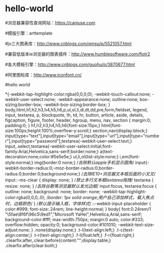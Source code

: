 # hello-world

#浏览器兼容性查询网站：https://caniuse.com

#模版引擎：arttemplate

#js三大图表库：http://www.cnblogs.com/qmsu/p/5521057.html

#兼容低版本ie浏览器的图表插件：http://www.humblesoftware.com/flotr2

#各大模板引擎：http://www.cnblogs.com/guohu/p/3870677.html

#阿里图标库：http://www.iconfont.cn/

#hello world

*{-webkit-tap-highlight-color:rgba(0,0,0,0);
	-webkit-touch-callout:none;
	-webkit-user-select:none;
	-webkit-appearance:none;
	outline:none;
	box-sizing:border-box;
	-webkit-box-sizing:border-box;
}
body,html,h1,h2,h3,h4,h5,h6,p,ul,ol,li,dl,dt,dd,pre,form,fieldset, legend, input, textarea, p, blockquote, th, td, hr, button, article, aside, details, figcaption, figure, footer, header, hgroup, menu, nav, section {
	margin:0;
	padding:0;
}
h1,h2,h3,h4,h5,h6{font-size:15px;}
html{font-size:100px;height:100%;overflow-y:scroll;}
section,nav{display:block;}
input[type="text"],input[type="email"],input[type="url"],input[type="number"],input[type="password"],textarea{-webkit-user-select:text;}
input,.select,textarea{-webkit-user-select:initial;font-family:Arial,Helvetica,sans-serif;border:none;}
a{text-decoration:none;color:#5e5e5e;}
ul,li,ol{list-style:none;}
i,em{font-style:normal;}
img{border:0 none;}
/*去除默认apple手机显示圆角*/
input{-webkit-border-radius:0;-moz-border-radius:0;border-radius:0;border:0;background:none;}
/*去除IE10+浏览器文本框后面的小叉叉*/
input::-ms-clear {
    display: none;
}
/*禁止多行文本框textarea拖拽*/
textarea {
    resize: none;
}
/*去除谷歌等浏览器默认发光边框*/
input:focus, textarea:focus {
    outline: none;
    background: none;
    border: none;
    -webkit-tap-highlight-color:rgba(0,0,0,.0);
   /*border: 1px solid orange;用户自己添加样式，载入焦点时，边框颜色*/
}
/*默认提示输入框，字体样式*/
::-webkit-input-placeholder {
color:#999;
font-size:.24rem;
line-height:normal;
} 
body{
	font:0.24rem/1 "\5fae\8f6f\96c5\9ed1","Microsoft YaHei",Helvetica,Arial,sans-serif;
	background-color:#fff;
	max-width:750px;
	margin:0 auto;
	color:#333;
	overflow:hidden;
	opacity:0;
	background-color:#101010;
	-webkit-text-size-adjust:none;
}
.none{display:none;}
.t-l{text-align:left;}
.t-c{text-align:center;}
.t-r{text-align:right;}
.f-l{float:left;}
.f-r{float:right;}
.clearfix:after,.clear:before{content:"";display:table;}
.clearfix:after{clear:both;} 
